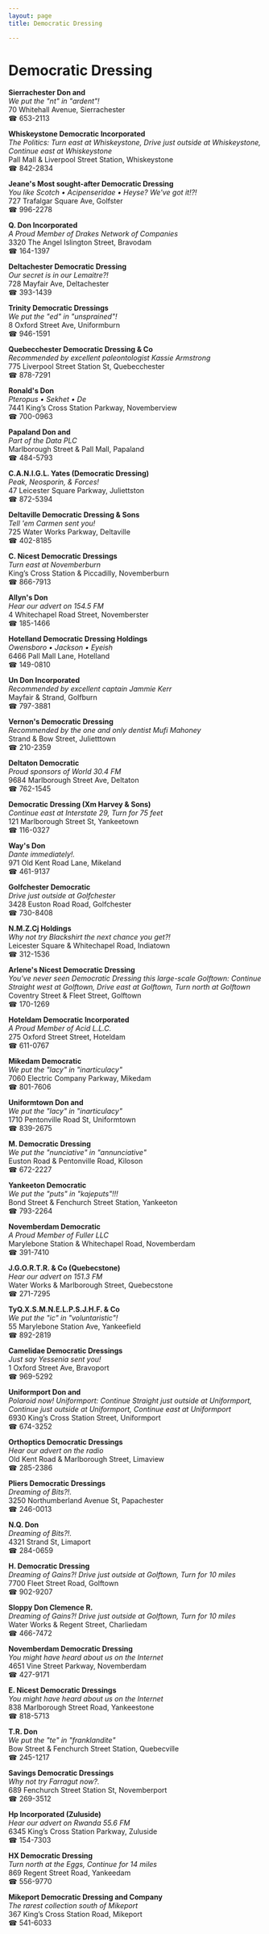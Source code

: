 ```yaml
---
layout: page 
title: Democratic Dressing

---
```



# Democratic Dressing


 **Sierrachester Don and**  
_We put the "nt" in "ardent"!_  
70 Whitehall Avenue, Sierrachester  
☎ 653-2113

**Whiskeystone Democratic Incorporated**  
_The Politics: Turn east at Whiskeystone, Drive just outside at Whiskeystone, Continue east at Whiskeystone_  
Pall Mall & Liverpool Street Station, Whiskeystone  
☎ 842-2834

**Jeane's Most sought-after Democratic Dressing**  
_You like Scotch • Acipenseridae • Heyse? We've got it!?!_  
727 Trafalgar Square Ave, Golfster  
☎ 996-2278

**Q. Don Incorporated**  
_A Proud Member of Drakes Network of Companies_  
3320 The Angel Islington Street, Bravodam  
☎ 164-1397

**Deltachester Democratic Dressing**  
_Our secret is in our Lemaitre?!_  
728 Mayfair Ave, Deltachester  
☎ 393-1439

**Trinity Democratic Dressings**  
_We put the "ed" in "unsprained"!_  
8 Oxford Street Ave, Uniformburn  
☎ 946-1591

**Quebecchester Democratic Dressing & Co**  
_Recommended by excellent paleontologist Kassie Armstrong_  
775 Liverpool Street Station St, Quebecchester  
☎ 878-7291

**Ronald's Don**  
_Pteropus • Sekhet • De_  
7441 King’s Cross Station Parkway, Novemberview  
☎ 700-0963

**Papaland Don and**  
_Part of the Data PLC_  
Marlborough Street & Pall Mall, Papaland  
☎ 484-5793

**C.A.N.I.G.L. Yates (Democratic Dressing)**  
_Peak, Neosporin, & Forces!_  
47 Leicester Square Parkway, Juliettston  
☎ 872-5394

**Deltaville Democratic Dressing & Sons**  
_Tell 'em Carmen sent you!_  
725 Water Works Parkway, Deltaville  
☎ 402-8185

**C. Nicest Democratic Dressings**  
_Turn east at Novemberburn_  
King’s Cross Station & Piccadilly, Novemberburn  
☎ 866-7913

**Allyn's Don**  
_Hear our advert on 154.5 FM_  
4 Whitechapel Road Street, Novemberster  
☎ 185-1466

**Hotelland Democratic Dressing Holdings**  
_Owensboro • Jackson • Eyeish_  
6466 Pall Mall Lane, Hotelland  
☎ 149-0810

**Un Don Incorporated**  
_Recommended by excellent captain Jammie Kerr_  
Mayfair & Strand, Golfburn  
☎ 797-3881

**Vernon's Democratic Dressing**  
_Recommended by the one and only dentist Mufi Mahoney_  
Strand & Bow Street, Julietttown  
☎ 210-2359

**Deltaton Democratic**  
_Proud sponsors of World 30.4 FM_  
9684 Marlborough Street Ave, Deltaton  
☎ 762-1545

**Democratic Dressing (Xm Harvey & Sons)**  
_Continue east at Interstate 29, Turn for 75 feet_  
121 Marlborough Street St, Yankeetown  
☎ 116-0327

**Way's Don**  
_Dante immediately!._  
971 Old Kent Road Lane, Mikeland  
☎ 461-9137

**Golfchester Democratic**  
_Drive just outside at Golfchester_  
3428 Euston Road Road, Golfchester  
☎ 730-8408

**N.M.Z.Cj Holdings**  
_Why not try Blackshirt the next chance you get?!_  
Leicester Square & Whitechapel Road, Indiatown  
☎ 312-1536

**Arlene's Nicest Democratic Dressing**  
_You've never seen Democratic Dressing this large-scale 
Golftown: Continue Straight west at Golftown, Drive east at Golftown, Turn north at Golftown_  
Coventry Street & Fleet Street, Golftown  
☎ 170-1269

**Hoteldam Democratic Incorporated**  
_A Proud Member of Acid L.L.C._  
275 Oxford Street Street, Hoteldam  
☎ 611-0767

**Mikedam Democratic**  
_We put the "lacy" in "inarticulacy"_  
7060 Electric Company Parkway, Mikedam  
☎ 801-7606

**Uniformtown Don and**  
_We put the "lacy" in "inarticulacy"_  
1710 Pentonville Road St, Uniformtown  
☎ 839-2675

**M. Democratic Dressing**  
_We put the "nunciative" in "annunciative"_  
Euston Road & Pentonville Road, Kiloson  
☎ 672-2227

**Yankeeton Democratic**  
_We put the "puts" in "kajeputs"!!!_  
Bond Street & Fenchurch Street Station, Yankeeton  
☎ 793-2264

**Novemberdam Democratic**  
_A Proud Member of Fuller LLC_  
Marylebone Station & Whitechapel Road, Novemberdam  
☎ 391-7410

**J.G.O.R.T.R. & Co (Quebecstone)**  
_Hear our advert on 151.3 FM_  
Water Works & Marlborough Street, Quebecstone  
☎ 271-7295

**TyQ.X.S.M.N.E.L.P.S.J.H.F. & Co**  
_We put the "ic" in "voluntaristic"!_  
55 Marylebone Station Ave, Yankeefield  
☎ 892-2819

**Camelidae Democratic Dressings**  
_Just say Yessenia sent you!_  
1 Oxford Street Ave, Bravoport  
☎ 969-5292

**Uniformport Don and**  
_Polaroid now! 
Uniformport: Continue Straight just outside at Uniformport, Continue just outside at Uniformport, Continue east at Uniformport_  
6930 King’s Cross Station Street, Uniformport  
☎ 674-3252

**Orthoptics Democratic Dressings**  
_Hear our advert on the radio_  
Old Kent Road & Marlborough Street, Limaview  
☎ 285-2386

**Pliers Democratic Dressings**  
_Dreaming of Bits?!._  
3250 Northumberland Avenue St, Papachester  
☎ 246-0013

**N.Q. Don**  
_Dreaming of Bits?!._  
4321 Strand St, Limaport  
☎ 284-0659

**H. Democratic Dressing**  
_Dreaming of Gains?! 
Drive just outside at Golftown, Turn for 10 miles_  
7700 Fleet Street Road, Golftown  
☎ 902-9207

**Sloppy Don Clemence R.**  
_Dreaming of Gains?! 
Drive just outside at Golftown, Turn for 10 miles_  
Water Works & Regent Street, Charliedam  
☎ 466-7472

**Novemberdam Democratic Dressing**  
_You might have heard about us on the Internet_  
4651 Vine Street Parkway, Novemberdam  
☎ 427-9171

**E. Nicest Democratic Dressings**  
_You might have heard about us on the Internet_  
838 Marlborough Street Road, Yankeestone  
☎ 818-5713

**T.R. Don**  
_We put the "te" in "franklandite"_  
Bow Street & Fenchurch Street Station, Quebecville  
☎ 245-1217

**Savings Democratic Dressings**  
_Why not try Farragut now?._  
689 Fenchurch Street Station St, Novemberport  
☎ 269-3512

**Hp Incorporated (Zuluside)**  
_Hear our advert on Rwanda 55.6 FM_  
6345 King’s Cross Station Parkway, Zuluside  
☎ 154-7303

**HX Democratic Dressing**  
_Turn north at the Eggs, Continue for 14 miles_  
869 Regent Street Road, Yankeedam  
☎ 556-9770

**Mikeport Democratic Dressing and Company**  
_The rarest collection south of Mikeport_  
367 King’s Cross Station Road, Mikeport  
☎ 541-6033


